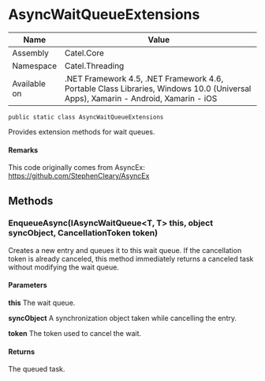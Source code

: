 

# AsyncWaitQueueExtensions

Name|Value
---|---
Assembly|Catel.Core
Namespace|Catel.Threading
Available on|.NET Framework 4.5, .NET Framework 4.6, Portable Class Libraries, Windows 10.0 (Universal Apps), Xamarin - Android, Xamarin - iOS

```
public static class AsyncWaitQueueExtensions
```

Provides extension methods for wait queues.

#### Remarks

This code originally comes from AsyncEx: https://github.com/StephenCleary/AsyncEx



## Methods

### EnqueueAsync<T>(IAsyncWaitQueue<T, T> this, object syncObject, CancellationToken token)

Creates a new entry and queues it to this wait queue. If the cancellation token is already canceled, this method immediately returns a canceled task without modifying the wait queue.

#### Parameters

**this**
The wait queue.

**syncObject**
A synchronization object taken while cancelling the entry.

**token**
The token used to cancel the wait.

#### Returns

The queued task.



